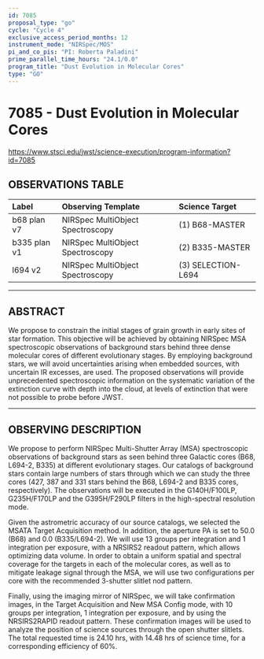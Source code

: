 ```yaml
---
id: 7085
proposal_type: "go"
cycle: "Cycle 4"
exclusive_access_period_months: 12
instrument_mode: "NIRSpec/MOS"
pi_and_co_pis: "PI: Roberta Paladini"
prime_parallel_time_hours: "24.1/0.0"
program_title: "Dust Evolution in Molecular Cores"
type: "GO"
---
```

# 7085 - Dust Evolution in Molecular Cores
https://www.stsci.edu/jwst/science-execution/program-information?id=7085
## OBSERVATIONS TABLE
| Label          | Observing Template                | Science Target          |
| :------------- | :-------------------------------- | :---------------------- |
| b68 plan v7    | NIRSpec MultiObject Spectroscopy | (1) B68-MASTER          |
| b335 plan v1   | NIRSpec MultiObject Spectroscopy | (2) B335-MASTER         |
| l694 v2        | NIRSpec MultiObject Spectroscopy | (3) SELECTION-L694      |

---

## ABSTRACT

We propose to constrain the initial stages of grain growth in early sites of star formation. This objective will be achieved by obtaining NIRSpec MSA spectroscopic observations of background stars behind three dense molecular cores of different evolutionary stages. By employing background stars, we will avoid uncertainties arising when embedded sources, with uncertain IR excesses, are used. The proposed observations will provide unprecedented spectroscopic information on the systematic variation of the extinction curve with depth into the cloud, at levels of extinction that were not possible to probe before JWST.

---

## OBSERVING DESCRIPTION

We propose to perform NIRSpec Multi-Shutter Array (MSA) spectroscopic observations of background stars as seen behind three Galactic cores (B68, L694-2, B335) at different evolutionary stages. Our catalogs of background stars contain large numbers of stars through which we can study the three cores (427, 387 and 331 stars behind the B68, L694-2 and B335 cores, respectively). The observations will be executed in the G140H/F100LP, G235H/F170LP and the G395H/F290LP filters in the high-spectral resolution mode.

Given the astrometric accuracy of our source catalogs, we selected the MSATA Target Acquisition method. In addition, the aperture PA is set to 50.0 (B68) and 0.0 (B335/L694-2). We will use 13 groups per integration and 1 integration per exposure, with a NRSIRS2 readout pattern, which allows optimizing data volume. In order to obtain a uniform spatial and spectral coverage for the targets in each of the molecular cores, as well as to mitigate leakage signal through the MSA, we will use two configurations per core with the recommended 3-shutter slitlet nod pattern.

Finally, using the imaging mirror of NIRSpec, we will take confirmation images, in the Target Acquisition and New MSA Config mode, with 10 groups per integration, 1 integration per exposure, and by using the NRSIRS2RAPID readout pattern. These confirmation images will be used to analyze the position of science sources through the open shutter slitlets.
The total requested time is 24.10 hrs, with 14.48 hrs of science time, for a corresponding efficiency of 60%.